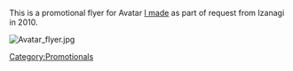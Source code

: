 This is a promotional flyer for Avatar [I made](:user:_3nki "wikilink")
as part of request from Izanagi in 2010.

![](Avatar_flyer.jpg "Avatar_flyer.jpg")

[Category:Promotionals](Category:Promotionals "wikilink")
